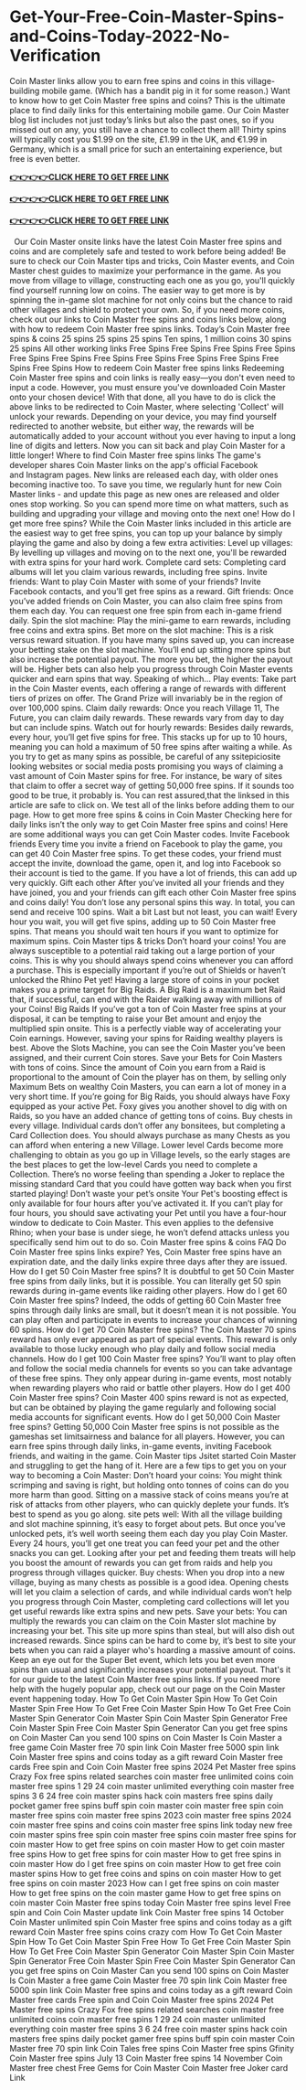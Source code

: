# Get-Your-Free-Coin-Master-Spins-and-Coins-Today-2022-No-Verification
Coin Master links allow you to earn free spins and coins in this village-building mobile game. (Which has a bandit pig in it for some reason.) Want to know how to get Coin Master free spins and coins? This is the ultimate place to find daily links for this entertaining mobile game. Our Coin Master blog list includes not just today’s links but also the past ones, so if you missed out on any, you still have a chance to collect them all! Thirty spins will typically cost you $1.99 on the site, £1.99 in the UK, and €1.99 in Germany, which is a small price for such an entertaining experience, but free is even better.


 
**[👉👉👉👉CLICK HERE TO GET FREE LINK](https://usaofferzon.com/coinmaster)**


**[👉👉👉👉CLICK HERE TO GET FREE LINK](https://usaofferzon.com/giftcard)**


**[👉👉👉👉CLICK HERE TO GET FREE LINK](https://usaofferzon.com/alloffergiftcard)**



 
Our Coin Master onsite links have the latest Coin Master free spins and coins and are completely safe and tested to work before being added! Be sure to check our Coin Master tips and tricks, Coin Master events, and Coin Master chest guides to maximize your performance in the game.
As you move from village to village, constructing each one as you go, you'll quickly find yourself running low on coins. The easier way to get more is by spinning the in-game slot machine for not only coins but the chance to raid other villages and shield to protect your own.
So, if you need more coins, check out our links to Coin Master free spins and coins links below, along with how to redeem Coin Master free spins links.
Today’s Coin Master free spins & coins
25 spins
25 spins
25 spins
Ten spins, 1 million coins
30 spins
25 spins
All other working links
Free Spins
Free Spins
Free Spins
Free Spins
Free Spins
Free Spins
Free Spins
Free Spins
Free Spins
Free Spins
Free Spins
Free Spins
How to redeem Coin Master free spins links
Redeeming Coin Master free spins and coin links is really easy—you don't even need to input a code. However, you must ensure you've downloaded Coin Master onto your chosen device!
With that done, all you have to do is click the above links to be redirected to Coin Master, where selecting 'Collect' will unlock your rewards.
Depending on your device, you may find yourself redirected to another website, but either way, the rewards will be automatically added to your account without you ever having to input a long line of digits and letters.
Now you can sit back and play Coin Master for a little longer!
Where to find Coin Master free spins links
The game's developer shares Coin Master links on the app's official Facebook and Instagram pages. New links are released each day, with older ones becoming inactive too. To save you time, we regularly hunt for new Coin Master links - and update this page as new ones are released and older ones stop working. So you can spend more time on what matters, such as building and upgrading your village and moving onto the next one!
How do I get more free spins?
While the Coin Master links included in this article are the easiest way to get free spins, you can top up your balance by simply playing the game and also by doing a few extra activities:
Level up villages: By levelling up villages and moving on to the next one, you'll be rewarded with extra spins for your hard work.
Complete card sets: Completing card albums will let you claim various rewards, including free spins.
Invite friends: Want to play Coin Master with some of your friends? Invite Facebook contacts, and you’ll get free spins as a reward.
Gift friends: Once you’ve added friends on Coin Master, you can also claim free spins from them each day. You can request one free spin from each in-game friend daily.
Spin the slot machine: Play the mini-game to earn rewards, including free coins and extra spins.
Bet more on the slot machine: This is a risk versus reward situation. If you have many spins saved up, you can increase your betting stake on the slot machine. You’ll end up sitting more spins but also increase the potential payout. The more you bet, the higher the payout will be. Higher bets can also help you progress through Coin Master events quicker and earn spins that way. Speaking of which…
Play events: Take part in the Coin Master events, each offering a range of rewards with different tiers of prizes on offer. The Grand Prize will invariably be in the region of over 100,000 spins.
Claim daily rewards: Once you reach Village 11, The Future, you can claim daily rewards. These rewards vary from day to day but can include spins.
Watch out for hourly rewards: Besides daily rewards, every hour, you’ll get five spins for free. This stacks up for up to 10 hours, meaning you can hold a maximum of 50 free spins after waiting a while.
As you try to get as many spins as possible, be careful of any ssitepiciosite looking websites or social media posts promising you ways of claiming a vast amount of Coin Master spins for free. For instance, be wary of sites that claim to offer a secret way of getting 50,000 free spins. If it sounds too good to be true, it probably is. You can rest assured,that the linksed in this article are safe to click on. We test all of the links before adding them to our page.
How to get more free spins & coins in Coin Master
Checking here for daily links isn’t the only way to get Coin Master free spins and coins! Here are some additional ways you can get Coin Master codes.
Invite Facebook friends
Every time you invite a friend on Facebook to play the game, you can get 40 Coin Master free spins. To get these codes, your friend must accept the invite, download the game, open it, and log into Facebook so their account is tied to the game. If you have a lot of friends, this can add up very quickly.
Gift each other
After you’ve invited all your friends and they have joined, you and your friends can gift each other Coin Master free spins and coins daily! You don’t lose any personal spins this way. In total, you can send and receive 100 spins.
Wait a bit
Last but not least, you can wait! Every hour you wait, you will get five spins, adding up to 50 Coin Master free spins. That means you should wait ten hours if you want to optimize for maximum spins.
Coin Master tips & tricks
Don’t hoard your coins!
You are always susceptible to a potential raid taking out a large portion of your coins. This is why you should always spend coins whenever you can afford a purchase. This is especially important if you’re out of Shields or haven’t unlocked the Rhino Pet yet!
Having a large store of coins in your pocket makes you a prime target for Big Raids. A Big Raid is a maximum bet Raid that, if successful, can end with the Raider walking away with millions of your Coins!
Big Raids
If you’ve got a ton of Coin Master free spins at your disposal, it can be tempting to raise your Bet amount and enjoy the multiplied spin onsite. This is a perfectly viable way of accelerating your Coin earnings. However, saving your spins for Raiding wealthy players is best.
Above the Slots Machine, you can see the Coin Master you’ve been assigned, and their current Coin stores. Save your Bets for Coin Masters with tons of coins. Since the amount of Coin you earn from a Raid is proportional to the amount of Coin the player has on them, by selling only Maximum Bets on wealthy Coin Masters, you can earn a lot of money in a very short time.
If you’re going for Big Raids, you should always have Foxy equipped as your active Pet. Foxy gives you another shovel to dig with on Raids, so you have an added chance of getting tons of coins.
Buy chests in every village.
Individual cards don’t offer any bonsitees, but completing a Card Collection does. You should always purchase as many Chests as you can afford when entering a new Village. Lower level Cards become more challenging to obtain as you go up in Village levels, so the early stages are the best places to get the low-level Cards you need to complete a Collection. There’s no worse feeling than spending a Joker to replace the missing standard Card that you could have gotten way back when you first started playing!
Don’t waste your pet’s onsite
Your Pet's boosting effect is only available for four hours after you’ve activated it. If you can’t play for four hours, you should save activating your Pet until you have a four-hour window to dedicate to Coin Master.
This even applies to the defensive Rhino; when your base is under siege, he won’t defend attacks unless you specifically send him out to do so.
Coin Master free spins & coins FAQ
Do Coin Master free spins links expire?
Yes, Coin Master free spins have an expiration date, and the daily links expire three days after they are issued.
How do I get 50 Coin Master free spins?
It is doubtful to get 50 Coin Master free spins from daily links, but it is possible. You can literally get 50 spin rewards during in-game events like raiding other players.
How do I get 60 Coin Master free spins?
Indeed, the odds of getting 60 Coin Master free spins through daily links are small, but it doesn’t mean it is not possible. You can play often and participate in events to increase your chances of winning 60 spins.
How do I get 70 Coin Master free spins?
The Coin Master 70 spins reward has only ever appeared as part of special events. This reward is only available to those lucky enough who play daily and follow social media channels.
How do I get 100 Coin Master free spins?
You’ll want to play often and follow the social media channels for events so you can take advantage of these free spins. They only appear during in-game events, most notably when rewarding players who raid or battle other players.
How do I get 400 Coin Master free spins?
Coin Master 400 spins reward is not as expected, but can be obtained by playing the game regularly and following social media accounts for significant events.
How do I get 50,000 Coin Master free spins?
Getting 50,000 Coin Master free spins is not possible as the gameshas set limitsairness and balance for all players. However, you can earn free spins through daily links, in-game events, inviting Facebook friends, and waiting in the game.
Coin Master tips
Jsitet started Coin Master and struggling to get the hang of it. Here are a few tips to get you on your way to becoming a Coin Master:
Don’t hoard your coins: You might think scrimping and saving is right, but holding onto tonnes of coins can do you more harm than good. Sitting on a massive stack of coins means you’re at risk of attacks from other players, who can quickly deplete your funds. It’s best to spend as you go along.
site pets well: With all the village building and slot machine spinning, it’s easy to forget about pets. But once you’ve unlocked pets, it’s well worth seeing them each day you play Coin Master. Every 24 hours, you’ll get one treat you can feed your pet and the other snacks you can get. Looking after your pet and feeding them treats will help you boost the amount of rewards you can get from raids and help you progress through villages quicker.
Buy chests: When you drop into a new village, buying as many chests as possible is a good idea. Opening chests will let you claim a selection of cards, and while individual cards won’t help you progress through Coin Master, completing card collections will let you get useful rewards like extra spins and new pets.
Save your bets: You can multiply the rewards you can claim on the Coin Master slot machine by increasing your bet. This site up more spins than steal, but will also dish out increased rewards. Since spins can be hard to come by, it’s best to site your bets when you can raid a player who's hoarding a massive amount of coins. Keep an eye out for the Super Bet event, which lets you bet even more spins than usual and significantly increases your potential payout.
That's it for our guide to the latest Coin Master free spins links. If you need more help with the hugely popular app, check out our page on the Coin Master event happening today.
How To Get Coin Master Spin
How To Get Coin Master Spin Free
How To Get Free Coin Master Spin
How To Get Free Coin Master Spin Generator
Coin Master Spin
Coin Master Spin Generator
Free Coin Master Spin
Free Coin Master Spin Generator
Can you get free spins on Coin Master
Can you send 100 spins on Coin Master
Is Coin Master a free game
Coin Master free 70 spin link
Coin Master free 5000 spin link
Coin Master free spins and coins today as a gift reward
Coin Master free cards
Free spin and Coin
Coin Master free spins 2024
Pet Master free spins
Crazy Fox free spins
related searches
coin master free unlimited coins
coin master free spins 1 29 24
coin master unlimited everything
coin master free spins 3 6 24
free coin master spins hack
coin masters free spins daily
pocket gamer free spins
buff spin coin master
coin master free spin
coin master free spins
coin master free spins 2023
coin master free spins 2024
coin master free spins and coins
coin master free spins link today new
free coin master spins
free spin coin master
free spins coin master
free spins for coin master
How to get free spins on coin master
How to get coin master free spins
How to get free spins for coin master
How to get free spins in coin master
How do I get free spins on coin master
How to get free coin master spins
How to get free coins and spins on coin master
How to get free spins on coin master 2023
How can I get free spins on coin master
How to get free spins on the coin master game
How to get free spins on coin master
Coin Master free spins today
Coin Master free spins level
Free spin and Coin
Coin Master update link
Coin Master free spins 14 October
Coin Master unlimited spin
Coin Master free spins and coins today as a gift reward
Coin Master free spins coins crazy com
How To Get Coin Master Spin
How To Get Coin Master Spin Free
How To Get Free Coin Master Spin
How To Get Free Coin Master Spin Generator
Coin Master Spin
Coin Master Spin Generator
Free Coin Master Spin
Free Coin Master Spin Generator
Can you get free spins on Coin Master
Can you send 100 spins on Coin Master
Is Coin Master a free game
Coin Master free 70 spin link
Coin Master free 5000 spin link
Coin Master free spins and coins today as a gift reward
Coin Master free cards
Free spin and Coin
Coin Master free spins 2024
Pet Master free spins
Crazy Fox free spins
related searches
coin master free unlimited coins
coin master free spins 1 29 24
coin master unlimited everything
coin master free spins 3 6 24
free coin master spins hack
coin masters free spins daily
pocket gamer free spins
buff spin coin master
Coin Master free 70 spin link
Coin Tales free spins
Coin Master free spins Gfinity
Coin Master free spins July 13
Coin Master free spins 14 November
Coin Master free chest
Free Gems for Coin Master
Coin Master free Joker card Link
